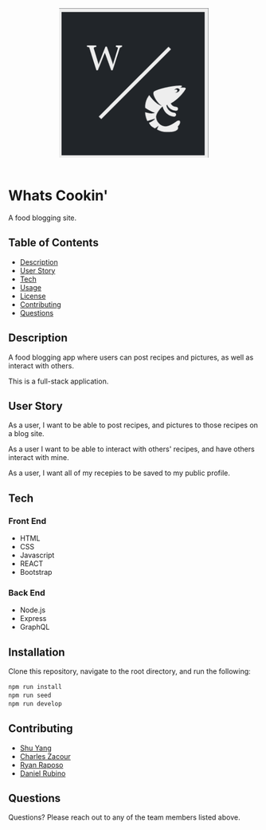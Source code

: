 <div align="center">
  <a href="" rel="noopener">
  <img width=300px src="./icon.png" alt="CodeUI"></a>
</div>
<br/>


# Whats Cookin'
A food blogging site.

## Table of Contents
  - [Description](#description)
  - [User Story](#user-story)
  - [Tech](#tech)
  - [Usage](#usage)
  - [License](#license)
  - [Contributing](#contributing)
  - [Questions](#questions)

## Description

A food blogging app where users can post recipes and pictures, as well as interact with others.

This is a full-stack application.

## User Story

As a user, I want to be able to post recipes, and pictures to those recipes on a blog site.

As a user I want to be able to interact with others' recipes, and have others interact with mine.

As a user, I want all of my recepies to be saved to my public profile.

## Tech

### Front End
- HTML
- CSS
- Javascript
- REACT
- Bootstrap

### Back End
- Node.js
- Express
- GraphQL


## Installation

Clone this repository, navigate to the root directory, and run the following:

```sh
npm run install
npm run seed
npm run develop
```

## Contributing

- [Shu Yang](https://github.com/NewChap2022)
- [Charles Zacour](https://github.com/DexZax)
- [Ryan Raposo](https://github.com/ryanraposo)
- [Daniel Rubino](https://github.com/RubinoD1)

## Questions

Questions? Please reach out to any of the team members listed above.

